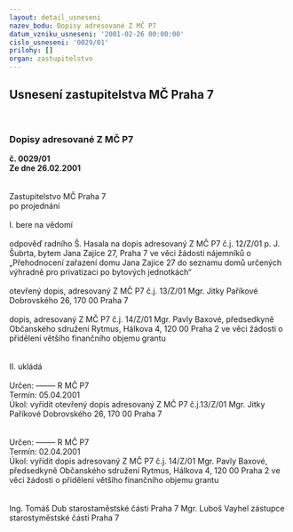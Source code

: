 ```yaml
---
layout: detail_usneseni
nazev_bodu: Dopisy adresované Z MČ P7
datum_vzniku_usneseni: '2001-02-26 00:00:00'
cislo_usneseni: '0029/01'
prilohy: []
organ: zastupitelstvo
---
```

<div id="ucUsn_pList" class="usn">
	<span><h2>Usnesení zastupitelstva MČ Praha 7 </h2>
<br></span><div class="standBody">
<span><h3>Dopisy adresované Z MČ P7</h3></span><div class="center">
		<strong>č. 0029/01</strong><br>
	</div>
<div class="center">
		<strong>Ze dne 26.02.2001</strong><br><br>
	</div>
<br>Zastupitelstvo MČ Praha 7<br>po projednání<br><br>I.	bere na vědomí<br><br> odpověď radního Š. Hasala na dopis adresovaný Z MČ P7 č.j. 12/Z/01 p. J. Šubrta, bytem Jana Zajíce 27, Praha 7 ve věci žádosti nájemníků o „Přehodnocení zařazení domu Jana Zajíce 27 do seznamu domů určených výhradně pro privatizaci po bytových jednotkách“<br><br>otevřený dopis, adresovaný Z MČ P7 č.j. 13/Z/01 Mgr. Jitky Paříkové Dobrovského 26, 170 00 Praha 7<br><br>dopis, adresovaný Z MČ P7 č.j. 14/Z/01 Mgr. Pavly Baxové, předsedkyně Občanského sdružení Rytmus, Hálkova 4, 120 00 Praha 2 ve věci žádosti o přidělení většího finančního objemu grantu<br><br><br>II.	ukládá <br><br> Určen:	–––––	R MČ P7<br>Termín: 05.04.2001<br>Úkol:	vyřídit otevřený dopis adresovaný Z MČ P7 č.j.13/Z/01 Mgr. Jitky Paříkové Dobrovského 26, 170 00 Praha 7<br> <br><br> Určen:	–––––	R MČ P7<br>Termín: 02.04.2001<br>Úkol:	vyřídit dopis adresovaný Z MČ P7 č.j. 14/Z/01 Mgr. Pavly Baxové, předsedkyně Občanského sdružení Rytmus, Hálkova 4, 120 00 Praha 2 ve věci žádosti o přidělení většího finančního objemu grantu <br> <br>  	 <br>Ing. Tomáš Dub starostaměstské části Praha 7	Mgr. Luboš Vayhel zástupce starostyměstské části Praha 7<br>	<br><br>
</div>
</div>